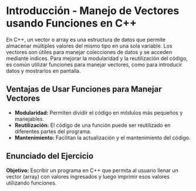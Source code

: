 # Introducción - Manejo de Vectores usando Funciones en C++

En C++, un vector o array es una estructura de datos que permite almacenar múltiples valores del mismo tipo en una sola variable. Los vectores son útiles para manejar colecciones de datos y se acceden mediante índices. Para mejorar la modularidad y la reutilización del código, es común utilizar funciones para manejar vectores, como para introducir datos y mostrarlos en pantalla.

## Ventajas de Usar Funciones para Manejar Vectores
- **Modularidad:** Permiten dividir el código en módulos más pequeños y manejables.
- **Reutilización:** El código de una función puede ser reutilizado en diferentes partes del programa.
- **Mantenimiento:** Facilitan la actualización y el mantenimiento del código.

## Enunciado del Ejercicio

**Objetivo:** Escribir un programa en C++ que permita al usuario llenar un vector (array) con valores ingresados y luego imprimir esos valores utilizando funciones.
